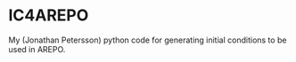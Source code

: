 # IC4AREPO
My (Jonathan Petersson) python code for generating initial conditions to be used in AREPO.  


